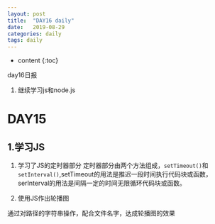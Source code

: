 ```yaml
---
layout: post
title:  "DAY16 daily"
date:   2019-08-29
categories: daily
tags: daily
---
```


* content
{:toc}

day16日报
1. 继续学习js和node.js












# DAY15
## 1.学习JS
1. 学习了JS的定时器部分
定时器部分由两个方法组成，`setTimeout()`和`setInterval()`,setTimeout的用法是推迟一段时间执行代码块或函数，serInterval的用法是间隔一定的时间无限循环代码块或函数。

2. 使用JS作出轮播图

通过对路径的字符串操作，配合文件名字，达成轮播图的效果


